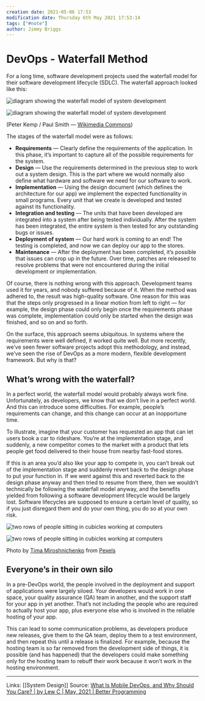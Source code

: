 ```yaml
---
creation date: 2021-05-06 17:53
modification date: Thursday 6th May 2021 17:53:14
tags: ["#note"]
author: Jimmy Briggs
---
```


# DevOps - Waterfall Method

For a long time, software development projects used the waterfall model for their software development lifecycle (SDLC). The waterfall approach looked like this:

![diagram showing the waterfall model of system development](https://miro.medium.com/max/60/0*pL2-XY8eOsplMMRQ.png?q=20)

![diagram showing the waterfall model of system development](https://miro.medium.com/max/1280/0*pL2-XY8eOsplMMRQ.png)

(Peter Kemp / Paul Smith — [Wikimedia Commons](https://en.wikipedia.org/wiki/Waterfall_model#/media/File:Waterfall_model.svg))

The stages of the waterfall model were as follows:

-   **Requirements** — Clearly define the requirements of the application. In this phase, it’s important to capture all of the possible requirements for the system.
-   **Design** — Use the requirements determined in the previous step to work out a system design. This is the part where we would normally also define what hardware and software we need for our software to work.
-   **Implementation** — Using the design document (which defines the architecture for our app) we implement the expected functionality in small programs. Every unit that we create is developed and tested against its functionality.
-   **Integration and testing** — The units that have been developed are integrated into a system after being tested individually. After the system has been integrated, the entire system is then tested for any outstanding bugs or issues.
-   **Deployment of system** — Our hard work is coming to an end! The testing is completed, and now we can deploy our app to the stores.
-   **Maintenance** — After the deployment has been completed, it’s possible that issues can crop up in the future. Over time, patches are released to resolve problems that were not encountered during the initial development or implementation.

Of course, there is nothing wrong with this approach. Development teams used it for years, and nobody suffered because of it. When the method was adhered to, the result was high-quality software. One reason for this was that the steps only progressed in a linear motion from left to right — for example, the design phase could only begin once the requirements phase was complete, implementation could only be started when the design was finished, and so on and so forth.

On the surface, this approach seems ubiquitous. In systems where the requirements were well defined, it worked quite well. But more recently, we’ve seen fewer software projects adopt this methodology, and instead, we’ve seen the rise of DevOps as a more modern, flexible development framework. But why is that?

## What’s wrong with the waterfall?

In a perfect world, the waterfall model would probably always work fine. Unfortunately, as developers, we know that we don’t live in a perfect world. And this can introduce some difficulties. For example, people’s requirements can change, and this change can occur at an inopportune time.

To illustrate, imagine that your customer has requested an app that can let users book a car to rideshare. You’re at the implementation stage, and suddenly, a new competitor comes to the market with a product that lets people get food delivered to their house from nearby fast-food stores.

If this is an area you’d also like your app to compete in, you can’t break out of the implementation stage and suddenly revert back to the design phase to put your function in. If we went against this and reverted back to the design phase anyway and then tried to resume from there, then we wouldn’t technically be following the waterfall model anyway, and the benefits yielded from following a software development lifecycle would be largely lost. Software lifecycles are supposed to ensure a certain level of quality, so if you just disregard them and do your own thing, you do so at your own risk.

![two rows of people sitting in cubicles working at computers](https://miro.medium.com/max/60/0*LCN7rmJbT7y7F8rB.jpeg?q=20)

![two rows of people sitting in cubicles working at computers](https://miro.medium.com/max/1125/0*LCN7rmJbT7y7F8rB.jpeg)

Photo by [Tima Miroshnichenko](https://www.pexels.com/@tima-miroshnichenko?utm_content=attributionCopyText&utm_medium=referral&utm_source=pexels) from [Pexels](https://www.pexels.com/photo/people-working-in-a-call-center-5453837/?utm_content=attributionCopyText&utm_medium=referral&utm_source=pexels)

## Everyone’s in their own silo

In a pre-DevOps world, the people involved in the deployment and support of applications were largely siloed. Your developers would work in one space, your quality assurance (QA) team in another, and the support staff for your app in yet another. That’s not including the people who are required to actually host your app, plus everyone else who is involved in the reliable hosting of your app.

This can lead to some communication problems, as developers produce new releases, give them to the QA team, deploy them to a test environment, and then repeat this until a release is finalized. For example, because the hosting team is so far removed from the development side of things, it is possible (and has happened) that the developers could make something only for the hosting team to rebuff their work because it won’t work in the hosting environment.

***
Links: [[System Design]]
Source: [What Is Mobile DevOps, and Why Should You Care? | by Lew C | May, 2021 | Better Programming](https://betterprogramming.pub/what-is-mobile-devops-and-why-should-you-care-7e9094c8b034)

